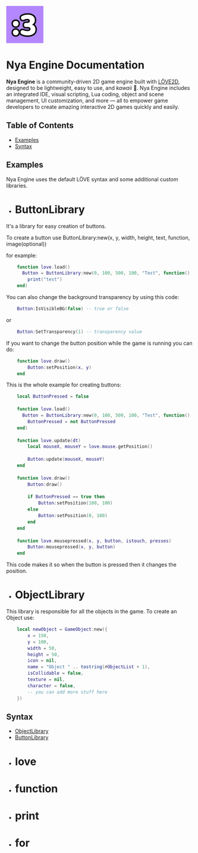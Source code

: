 <p align="left">
  <img width="100" alt="Nya Engine logo" src="docs/NyaEngine.jpg">
</p>

# Nya Engine Documentation

**Nya Engine** is a community-driven 2D game engine built with [LÖVE2D](https://love2d.org/), designed to be lightweight, easy to use, and *kawaii* 🌸. Nya Engine includes an integrated IDE, visual scripting, Lua coding, object and scene management, UI customization, and more — all to empower game developers to create amazing interactive 2D games quickly and easily.

## Table of Contents

- [Examples](#examples)
- [Syntax](#syntax)

## Examples

Nya Engine uses the default LÖVE syntax and some additional custom libraries.

- # ButtonLibrary
It's a library for easy creation of buttons.

To create a button use ButtonLibrary:new(x, y, width, height, text, function, image(optional))

for example: 

```lua
    function love.load()
      Button = ButtonLibrary:new(0, 100, 500, 100, "Test", function()
        print("test")
    end)
```

You can also change the background transparency by using this code:

```lua
    Button:IsVisibleBG(false) -- true or false
```

or 

``` lua
    Button:SetTransparency(1) -- transparency value
```

If you want to change the button position while the game is running you can do:

```lua
    function love.draw()
        Button:setPosition(x, y)
    end
```

This is the whole example for creating buttons:

```lua
    local ButtonPressed = false

    function love.load()
      Button = ButtonLibrary:new(0, 100, 500, 100, "Test", function()
        ButtonPressed = not ButtonPressed
    end)

    function love.update(dt)
        local mouseX, mouseY = love.mouse.getPosition()

        Button:update(mouseX, mouseY)
    end

    function love.draw()
        Button:draw()

        if ButtonPressed == true then
            Button:setPosition(100, 100)
        else
            Button:setPosition(0, 100)
        end
    end

    function love.mousepressed(x, y, button, istouch, presses)
        Button:mousepressed(x, y, button)
    end
```

This code makes it so when the button is pressed then it changes the position.

- # ObjectLibrary

This library is responsible for all the objects in the game. 
To create an Object use:
```lua 
    local newObject = GameObject:new({
        x = 150,
        y = 100,
        width = 50,
        height = 50,
        icon = nil,
        name = "Object " .. tostring(#ObjectList + 1),
        isCollidable = false,
        texture = nil,
        character = false,
        -- you can add more stuff here
    })
```

## Syntax
- [ObjectLibrary](#objectlibrary)
- [ButtonLibrary](#buttonlibrary)
- # love
- # function
- # print
- # for
